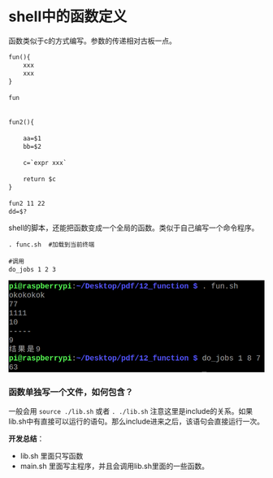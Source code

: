 # shell中的函数定义

函数类似于c的方式编写。参数的传递相对古板一点。

```
fun(){
	xxx
	xxx
}

fun


fun2(){

	aa=$1
	bb=$2
	
	c=`expr xxx`
	
	return $c
}

fun2 11 22
dd=$?

```

shell的脚本，还能把函数变成一个全局的函数。类似于自己编写一个命令程序。

```
. func.sh  #加载到当前终端

#调用
do_jobs 1 2 3

```

![](1.png)


### 函数单独写一个文件，如何包含？

一般会用 `source ./lib.sh` 或者 `. ./lib.sh`
注意这里是include的关系。如果lib.sh中有直接可以运行的语句。那么include进来之后，该语句会直接运行一次。


**开发总结**：

* lib.sh 里面只写函数
* main.sh 里面写主程序，并且会调用lib.sh里面的一些函数。